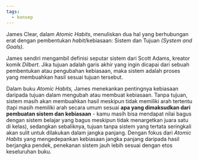 ```yaml
---
tags:
  - konsep
---
```

James Clear, dalam *Atomic Habits*, menuliskan dua hal yang berhubungan erat dengan pembentukan *habit*/kebiasaan: Sistem dan Tujuan *(System and Goals)*.

James sendiri mengambil definisi seputar sistem dari Scott Adams, kreator komik *Dilbert*. Jika tujuan adalah garis akhir yang ingin dicapai dari sebuah pembentukan atau pengubahan kebiasaan, maka sistem adalah proses yang membuahkan hasil sesuai tujuan tersebut.

Dalam buku *Atomic Habits,* James menekankan pentingnya kebiasaan daripada tujuan dalam mengubah atau membuat kebiasaan. Tanpa tujuan, sistem masih akan membuahkan hasil meskipun tidak memiliki arah tertentu (tapi masih memiliki arah secara umum sesuai **apa yang dimaksudkan dari pembuatan sistem dan kebiasaan** - kamu masih bisa mendapat nilai bagus dengan sistem belajar yang bagus meskipun tidak menargetkan juara satu di kelas), sedangkan sebaliknya, tujuan tanpa sistem yang tertata seringkali akan sulit untuk dilakukan dalam jangka panjang. Dengan fokus dari *Atomic Habits* yang mengedepankan kebiasaan jangka panjang daripada hasil berjangka pendek, penekanan sistem jauh lebih sesuai dengan etos keseluruhan buku.